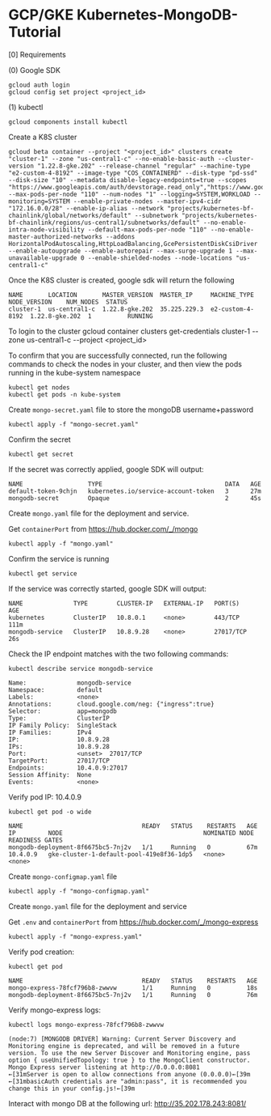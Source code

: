 # GCP/GKE Kubernetes-MongoDB-Tutorial

[0] Requirements

(0) Google SDK
```
gcloud auth login
gcloud config set project <project_id>
```

(1) kubectl
```
gcloud components install kubectl
```

Create a K8S cluster 
```
gcloud beta container --project "<project_id>" clusters create "cluster-1" --zone "us-central1-c" --no-enable-basic-auth --cluster-version "1.22.8-gke.202" --release-channel "regular" --machine-type "e2-custom-4-8192" --image-type "COS_CONTAINERD" --disk-type "pd-ssd" --disk-size "10" --metadata disable-legacy-endpoints=true --scopes "https://www.googleapis.com/auth/devstorage.read_only","https://www.googleapis.com/auth/logging.write","https://www.googleapis.com/auth/monitoring","https://www.googleapis.com/auth/servicecontrol","https://www.googleapis.com/auth/service.management.readonly","https://www.googleapis.com/auth/trace.append" --max-pods-per-node "110" --num-nodes "1" --logging=SYSTEM,WORKLOAD --monitoring=SYSTEM --enable-private-nodes --master-ipv4-cidr "172.16.0.0/28" --enable-ip-alias --network "projects/kubernetes-bf-chainlink/global/networks/default" --subnetwork "projects/kubernetes-bf-chainlink/regions/us-central1/subnetworks/default" --no-enable-intra-node-visibility --default-max-pods-per-node "110" --no-enable-master-authorized-networks --addons HorizontalPodAutoscaling,HttpLoadBalancing,GcePersistentDiskCsiDriver --enable-autoupgrade --enable-autorepair --max-surge-upgrade 1 --max-unavailable-upgrade 0 --enable-shielded-nodes --node-locations "us-central1-c"
```
Once the K8S cluster is created, google sdk will return the following
```
NAME       LOCATION       MASTER_VERSION  MASTER_IP     MACHINE_TYPE      NODE_VERSION    NUM_NODES  STATUS
cluster-1  us-central1-c  1.22.8-gke.202  35.225.229.3  e2-custom-4-8192  1.22.8-gke.202  1          RUNNING
```

To login to the cluster
gcloud container clusters get-credentials cluster-1 --zone us-central1-c --project <project_id>

To confirm that you are successfully connected, run the following commands to check the nodes in your cluster, and then view the pods running in the kube-system namespace
```
kubectl get nodes
kubectl get pods -n kube-system
```

Create `mongo-secret.yaml` file to store the mongoDB username+password

```
kubectl apply -f "mongo-secret.yaml"
```
Confirm the secret
```
kubectl get secret
```
If the secret was correctly applied, google SDK will output:
```
NAME                  TYPE                                  DATA   AGE
default-token-9chjn   kubernetes.io/service-account-token   3      27m
mongodb-secret        Opaque                                2      45s
```

Create `mongo.yaml` file for the deployment and service.

Get `containerPort` from https://hub.docker.com/_/mongo

```
kubectl apply -f "mongo.yaml"
```
Confirm the service is running
```
kubectl get service
```
If the service was correctly started, google SDK will output:
```
NAME              TYPE        CLUSTER-IP   EXTERNAL-IP   PORT(S)     AGE
kubernetes        ClusterIP   10.8.0.1     <none>        443/TCP     111m
mongodb-service   ClusterIP   10.8.9.28    <none>        27017/TCP   26s
```

Check the IP endpoint matches with the two following commands:
```
kubectl describe service mongodb-service
```
```
Name:              mongodb-service
Namespace:         default
Labels:            <none>
Annotations:       cloud.google.com/neg: {"ingress":true}
Selector:          app=mongodb
Type:              ClusterIP
IP Family Policy:  SingleStack
IP Families:       IPv4
IP:                10.8.9.28
IPs:               10.8.9.28
Port:              <unset>  27017/TCP
TargetPort:        27017/TCP
Endpoints:         10.4.0.9:27017
Session Affinity:  None
Events:            <none>
```

Verify pod IP: 10.4.0.9
```
kubectl get pod -o wide
```
```
NAME                                 READY   STATUS    RESTARTS   AGE   IP         NODE                                       NOMINATED NODE   READINESS GATES
mongodb-deployment-8f6675bc5-7nj2v   1/1     Running   0          67m   10.4.0.9   gke-cluster-1-default-pool-419e8f36-1dp5   <none>           <none>
```

Create `mongo-configmap.yaml` file 
```
kubectl apply -f "mongo-configmap.yaml"
```

Create `mongo.yaml` file for the deployment and service

Get `.env` and `containerPort` from https://hub.docker.com/_/mongo-express

```
kubectl apply -f "mongo-express.yaml"
```
Verify pod creation:
```
kubectl get pod
```
```
NAME                                 READY   STATUS    RESTARTS   AGE
mongo-express-78fcf796b8-zwwvw       1/1     Running   0          18s
mongodb-deployment-8f6675bc5-7nj2v   1/1     Running   0          76m
```
Verify mongo-express logs:
```
kubectl logs mongo-express-78fcf796b8-zwwvw
```
```
(node:7) [MONGODB DRIVER] Warning: Current Server Discovery and Monitoring engine is deprecated, and will be removed in a future version. To use the new Server Discover and Monitoring engine, pass option { useUnifiedTopology: true } to the MongoClient constructor.
Mongo Express server listening at http://0.0.0.0:8081
←[31mServer is open to allow connections from anyone (0.0.0.0)←[39m
←[31mbasicAuth credentials are "admin:pass", it is recommended you change this in your config.js!←[39m
```
Interact with mongo DB at the following url: http://35.202.178.243:8081/
